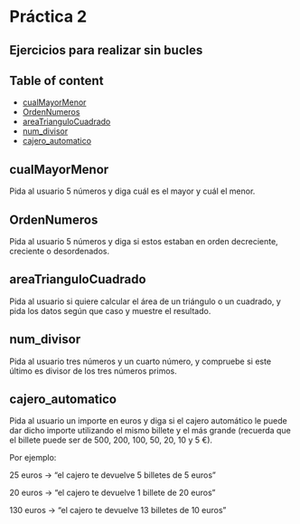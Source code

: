 # Práctica 2
## Ejercicios para realizar sin bucles
## Table of content
  - [cualMayorMenor](#cualmayormenor)
  - [OrdenNumeros](#ordennumeros)
  - [areaTrianguloCuadrado](#areatriangulocuadrado)
  - [num\_divisor](#num_divisor)
  - [cajero\_automatico](#cajero_automatico)



## cualMayorMenor
Pida al usuario 5 números y diga cuál es el mayor y cuál el menor.

## OrdenNumeros
Pida al usuario 5 números y diga si estos estaban en orden decreciente, creciente o desordenados.

## areaTrianguloCuadrado
Pida al usuario si quiere calcular el área de un triángulo o un cuadrado, y pida los datos según que caso y muestre el resultado.

## num_divisor
Pida al usuario tres números y un cuarto número, y compruebe si este último es divisor de los tres números primos.

## cajero_automatico
Pida al usuario un importe en euros y diga si el cajero automático le 	puede dar dicho importe utilizando el mismo billete y el más grande 	(recuerda que el billete puede ser de 500, 200, 100, 50, 20, 10 y 5 	€).
 	
Por ejemplo: 

25 euros → “el cajero te devuelve 5 billetes de 5 euros”

20 euros → “el cajero te devuelve 1 billete de 20 euros”
 	
130 euros → “el cajero te devuelve 13 billetes de 10 euros”



